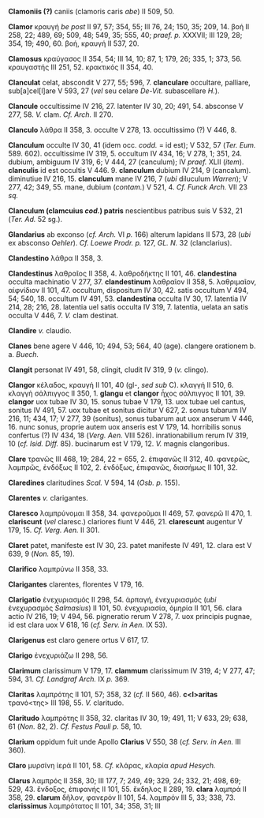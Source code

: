 **Clamoniis (?)** caniis (clamoris caris *abe*) II 509, 50.

**Clamor** κραυγή *be post* II 97, 57; 354, 55; III 76, 24; 150, 35;
209, 14. βοή II 258, 22; 489, 69; 509, 48; 549, 35; 555, 40; *praef. p.*
XXXVII; III 129, 28; 354, 19; 490, 60. βοή, κραυγή II 537, 20.

**Clamosus** κραύγασος II 354, 54; III 14, 10; 87, 1; 179, 26; 335, 1;
373, 56. κραυγαστής III 251, 52. κρακτικός II 354, 40.

**Clanculat** celat, abscondit V 277, 55; 596, 7. **clanculare**
occultare, palliare, sub[a]cel[l]are V 593, 27 (*vel* seu celare
*De-Vit.* subascellare *H.*).

**Clancule** occultissime IV 216, 27. latenter IV 30, 20; 491, 54.
absconse V 277, 58. *V.* clam. *Cf. Arch.* II 270.

**Clanculo** λάθρα II 358, 3. occulte V 278, 13. occultissimo (?) V 446,
8.

**Clanculum** occulte IV 30, 41 (idem occ. *codd.* = id est); V 532, 57
(*Ter. Eum.* 589. 602). occultissime IV 319, 5. occultum IV 434, 16; V
278, 1; 351, 24. dubium, ambiguum IV 319, 6; V 444, 27 (canculum); IV
*praef.* XLII (*item*). **clanculis** id est occultis V 446. 9.
**clanculum** dubium IV 214, 9 (cancalum). diminutiue IV 216, 15.
**clanculum** mane IV 216, 7 (*ubi* diluculum *Warren*); V 277, 42; 349,
55. mane, dubium (*contam.*) V 521, 4. *Cf. Funck Arch.* VII 23 *sq.*

**Clanculum (clamcuius *cod.*) patris** nescientibus patribus suis V
532, 21 (*Ter. Ad.* 52 sg.).

**Glandarius** ab exconso (*cf. Arch.* VI *p.* 166) alterum lapidans II
573, 28 (*ubi* ex absconso *Oehler*). *Cf. Loewe Prodr. p.* 127, *GL.
N.* 32 (clanclarius).

**Clandestino** λάθρα II 358, 3.

**Clandestinus** λαθραῖος II 358, 4. λαθροδήκτης II 101, 46.
**clandestina** occulta machinatio V 277, 37. **clandestinum** λαθραῖον
II 358, 5. λαθριμαῖον, αἰφνίδιον II 101, 47. occultum, dispositum IV 30,
42. satis occultum V 494, 54; 540, 18. occultum IV 491, 53.
**clandestina** occulta IV 30, 17. latentia IV 214, 28; 216, 28.
latentia uel satis occulta IV 319, 7. latentia, uelata an satis occulta
V 446, 7. *V.* clam destinat.

**Clandire** *v.* claudio.

**Clanes** bene agere V 446, 10; 494, 53; 564, 40 (age). clangere
orationem b. a. *Buech.*

**Clangit** personat IV 491, 58, clingit, cludit IV 319, 9 (*v.*
clingo).

**Clangor** κέλαδος, κραυγή II 101, 40 (gl-, *sed sub* C). κλαγγή II
510, 6. κλαγγὴ σάλπιγγος II 350, 1. **glangu** et **clangor** ἦχος
σάλπιγγος II 101, 39. **clangor** uox tubae IV 30, 15. sonus tubae V
179, 13. uox tubae uel cantus, sonitus IV 491, 57. uox tubae et sonitus
dicitur V 627, 2. sonus tubarum IV 216, 11; 434, 17; V 277, 39
(sonitus), sonus tubarum aut uox anserum V 446, 16. nunc sonus, proprie
autem uox anseris est V 179, 14. horribilis sonus confertus (?) IV 434,
18 (*Verg. Aen.* VIII 526). inrationabilium rerum IV 319, 10 (*cf.
Isid. Diff.* 85). bucinarum est V 179, 12. *V.* magnis clangoribus.

**Clare** τρανῶς III 468, 19; 284, 22 = 655, 2. ἐπιφανῶς II 312, 40.
φανερῶς, λαμπρῶς, ἐνδόξως II 102, 2. ἐνδόξως, ἐπιφανῶς, διασήμως II 101,
32.

**Claredines** claritudines *Scal.* V 594, 14 (*Osb. p.* 155).

**Clarentes** *v.* clarigantes.

**Claresco** λαμπρύνομαι II 358, 34. φανεροῦμαι II 469, 57. φανερῶ II
470, 1. **clariscunt** (*vel* claresc.) clariores fiunt V 446, 21.
**clarescunt** augentur V 179, 15. *Cf. Verg. Aen.* II 301.

**Claret** patet, manifeste est IV 30, 23. patet manifeste IV 491, 12.
clara est V 639, 9 (*Non.* 85, 19).

**Clarifico** λαμπρύνω II 358, 33.

**Clarigantes** clarentes, florentes V 179, 16.

**Clarigatio** ἐνεχυριασμός II 298, 54. ἁρπαγή, ἐνεχυριασμός (*ubi*
ἐνεχυρασμός *Salmasius*) II 101, 50. ἐνεχυριασία, ὁμηρία II 101, 56.
clara actio IV 216, 19; V 494, 56. pigneratio rerum V 278, 7. uox
principis pugnae, id est clara uox V 618, 16 (*cf. Serv. in Aen.*
IX 53).

**Clarigenus** est claro genere ortus V 617, 17.

**Clarigo** ἐνεχυριάζω II 298, 56.

**Clarimum** clarissimum V 179, 17. **clammum** clarissimum IV 319, 4; V
277, 47; 594, 31. *Cf. Landgraf Arch.* IX *p.* 369.

**Claritas** λαμπρότης II 101, 57; 358, 32 (*cf.* II 560, 46).
**c\<l\>aritas** τρανό\<της\> III 198, 55. *V.* claritudo.

**Claritudo** λαμπρότης II 358, 32. claritas IV 30, 19; 491, 11; V 633,
29; 638, 61 (*Non.* 82, 2). *Cf. Festus Pauli p.* 58, 10.

**Clarium** oppidum fuit unde Apollo **Clarius** V 550, 38 (*cf. Serv.
in Aen.* III 360).

**Claro** μυρσίνη ἱερά II 101, 58. *Cf.* κλάρας, κλαρία *apud Hesych.*

**Clarus** λαμπρός II 358, 30; III 177, 7; 249, 49; 329, 24; 332, 21;
498, 69; 529, 43. ἔνδοξος, ἐπιφανής II 101, 55. ἔκδηλος II 289, 19.
**clara** λαμπρά II 358, 29. **clarum** δῆλον, φανερόν II 101, 54.
λαμπρόν III 5, 33; 338, 73. **clarissimus** λαμπρότατος II 101, 34; 358,
31; III
